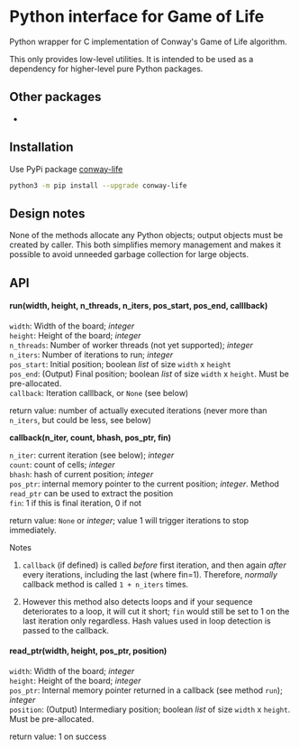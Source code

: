 # Python interface for Game of Life

Python wrapper for C implementation of Conway's Game of Life algorithm.

This only provides low-level utilities. It is intended to be used as a dependency for higher-level
pure Python packages.

## Other packages

 *



## Installation

Use PyPi package [conway-life](https://pypi.org/project/conway-life/)

```bash
python3 -m pip install --upgrade conway-life
```

## Design notes

None of the methods allocate any Python objects; output objects must be created by caller.
This both simplifies memory management and makes it possible to avoid unneeded
garbage collection for large objects.

## API

#### run(width, height, n_threads, n_iters, pos_start, pos_end, calllback)

`width`:       Width of the board; *integer*<br>
`height`:     Height of the board; *integer*<br>
`n_threads`:  Number of worker threads (not yet supported); *integer*<br>
`n_iters`:    Number of iterations to run; *integer*<br>
`pos_start`:  Initial position; boolean *list* of size `width` x `height`<br>
`pos_end`:    (Output) Final position; boolean *list* of size `width` x `height`. Must be pre-allocated.<br>
`callback`:   Iteration calllback, or `None` (see below)<br>

return value: number of actually executed iterations
          (never more than `n_iters`, but could be less, see below)<br>

**callback(n_iter, count, bhash, pos_ptr, fin)**

`n_iter`:     current iteration (see below); *integer*<br>
`count`:      count of cells; *integer*<br>
`bhash`:      hash of current position; *integer*<br>
`pos_ptr`:    internal memory pointer to the current position; *integer*.
                Method `read_ptr` can be used to extract the position<br>
`fin`:        1 if this is final iteration, 0 if not<br>

return value: `None` or *integer*; value 1 will trigger iterations to stop immediately.<br>

Notes

  1. `callback` (if defined) is called *before* first iteration, and then
again *after* every iterations, including the last (where fin=1). Therefore,
*normally* callback method is called `1 + n_iters` times.

  1. However this method also detects loops and if your sequence deteriorates
to a loop, it will cut it short; `fin` would still be set to 1 on the last
iteration only regardless. Hash values used in loop detection is passed
to the callback.

#### read_ptr(width, height, pos_ptr, position)

`width`:      Width of the board; *integer*<br>
`height`:     Height of the board; *integer*<br>
`pos_ptr`:    Internal memory pointer returned in a callback (see method `run`); *integer*<br>
`position`:   (Output) Intermediary position; boolean *list* of size `width` x `height`.
                Must be pre-allocated.<br>

return value: 1 on success
